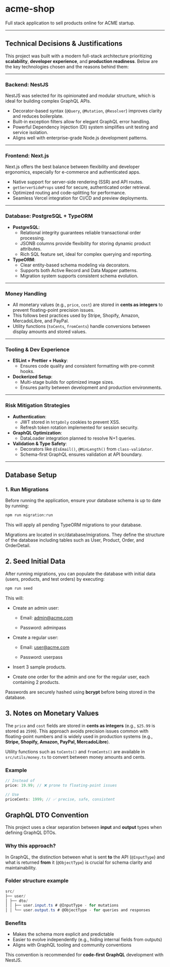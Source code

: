 # acme-shop

Full stack application to sell products online for ACME startup.

---

## Technical Decisions & Justifications

This project was built with a modern full-stack architecture prioritizing **scalability**, **developer experience**, and **production readiness**. Below are the key technologies chosen and the reasons behind them:

---

### Backend: NestJS

NestJS was selected for its opinionated and modular structure, which is ideal for building complex GraphQL APIs.

- Decorator-based syntax (`@Query`, `@Mutation`, `@Resolver`) improves clarity and reduces boilerplate.
- Built-in exception filters allow for elegant GraphQL error handling.
- Powerful Dependency Injection (DI) system simplifies unit testing and service isolation.
- Aligns well with enterprise-grade Node.js development patterns.

---

### Frontend: Next.js

Next.js offers the best balance between flexibility and developer ergonomics, especially for e-commerce and authenticated apps.

- Native support for server-side rendering (SSR) and API routes.
- `getServerSideProps` used for secure, authenticated order retrieval.
- Optimized routing and code-splitting for performance.
- Seamless Vercel integration for CI/CD and preview deployments.

---

### Database: PostgreSQL + TypeORM

- **PostgreSQL**:
  - Relational integrity guarantees reliable transactional order processing.
  - JSONB columns provide flexibility for storing dynamic product attributes.
  - Rich SQL feature set, ideal for complex querying and reporting.
- **TypeORM**:
  - Clear entity-based schema modeling via decorators.
  - Supports both Active Record and Data Mapper patterns.
  - Migration system supports consistent schema evolution.

---

### Money Handling

- All monetary values (e.g., `price`, `cost`) are stored in **cents as integers** to prevent floating-point precision issues.
- This follows best practices used by Stripe, Shopify, Amazon, MercadoLibre, and PayPal.
- Utility functions (`toCents`, `fromCents`) handle conversions between display amounts and stored values.

---

### Tooling & Dev Experience

- **ESLint + Prettier + Husky**:
  - Ensures code quality and consistent formatting with pre-commit hooks.
- **Dockerized Setup**:
  - Multi-stage builds for optimized image sizes.
  - Ensures parity between development and production environments.

---

### Risk Mitigation Strategies

- **Authentication**:
  - JWT stored in `httpOnly` cookies to prevent XSS.
  - Refresh token rotation implemented for session security.
- **GraphQL Optimization**:
  - DataLoader integration planned to resolve N+1 queries.
- **Validation & Type Safety**:
  - Decorators like `@IsEmail()`, `@MinLength()` from `class-validator`.
  - Schema-first GraphQL ensures validation at API boundary.

---

## Database Setup

### 1. Run Migrations

Before running the application, ensure your database schema is up to date by running:

```bash
npm run migration:run
```

This will apply all pending TypeORM migrations to your database.

Migrations are located in src/database/migrations. They define the structure of the database including tables such as User, Product, Order, and OrderDetail.

## 2. Seed Initial Data

After running migrations, you can populate the database with initial data (users, products, and test orders) by executing:

```bash
npm run seed
```

This will:

- Create an admin user:

  - Email: admin@acme.com

  - Password: adminpass

- Create a regular user:

  - Email: user@acme.com

  - Password: userpass

- Insert 3 sample products.

- Create one order for the admin and one for the regular user, each containing 2 products.

Passwords are securely hashed using **bcrypt** before being stored in the database.

## 3. Notes on Monetary Values

The `price` and `cost` fields are stored in **cents as integers** (e.g., `$25.99` is stored as `2599`).
This approach avoids precision issues common with floating-point numbers and is widely used in production systems (e.g., **Stripe, Shopify, Amazon, PayPal, MercadoLibre**).

Utility functions such as `toCents()` and `fromCents()` are available in `src/utils/money.ts` to convert between money amounts and cents.

### Example

```ts
// Instead of
price: 19.99; // ❌ prone to floating-point issues

// Use
priceCents: 1999; // ✅ precise, safe, consistent
```

## GraphQL DTO Convention

This project uses a clear separation between **input** and **output** types when defining GraphQL DTOs.

### Why this approach?

In GraphQL, the distinction between what is sent **to** the API (`@InputType`) and what is returned **from** it (`@ObjectType`) is crucial for schema clarity and maintainability.

### Folder structure example

```csharp
src/
├── user/
│ ├── dto/
│ │ ├── user.input.ts # @InputType - for mutations
│ │ └── user.output.ts # @ObjectType - for queries and responses
```

### Benefits

- Makes the schema more explicit and predictable
- Easier to evolve independently (e.g., hiding internal fields from outputs)
- Aligns with GraphQL tooling and community conventions

This convention is recommended for **code-first GraphQL** development with NestJS.
